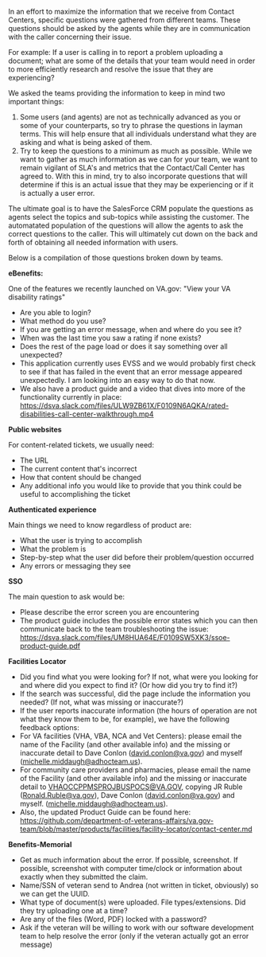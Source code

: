 In an effort to maximize the information that we receive from Contact Centers, specific questions were gathered from different teams.  These questions should be asked by the agents while they are in communication with the caller concerning their issue.

For example: If a user is calling in to report a problem uploading a document; what are some of the details that your team would need in order to more efficiently research and resolve the issue that they are experiencing?

We asked the teams providing the information to keep in mind two important things:
1. Some users (and agents) are not as technically advanced as you or some of your counterparts, so try to phrase the questions in layman terms. This will help ensure that all individuals understand what they are asking and what is being asked of them.
2. Try to keep the questions to a minimum as much as possible. While we want to gather as much information as we can for your team, we want to remain vigilant of SLA's and metrics that the Contact/Call Center has agreed to. With this in mind, try to also incorporate questions that will determine if this is an actual issue that they may be experiencing or if it is actually a user error.

The ultimate goal is to have the SalesForce CRM populate the questions as agents select the topics and sub-topics while assisting the customer.  The automatated population of the questions will allow the agents to ask the correct questions to the caller.  This will ultimately cut down on the back and forth of obtaining all needed information with users.

Below is a compilation of those questions broken down by teams.
 
**eBenefits:**

One of the features we recently launched on VA.gov: "View your VA disability ratings"
- Are you able to login?
- What method do you use?
- If you are getting an error message, when and where do you see it?
- When was the last time you saw a rating if none exists?
- Does the rest of the page load or does it say something over all unexpected?
- This application currently uses EVSS and we would probably first check to see if that has failed in the event that an error message appeared unexpectedly. I am looking into an easy way to do that now.
- We also have a product guide and a video that dives into more of the functionality currently in place:
    https://dsva.slack.com/files/ULW9ZB61X/F0109N6AQKA/rated-disabilities-call-center-walkthrough.mp4
 
 
**Public websites**

For content-related tickets, we usually need:
- The URL
- The current content that's incorrect
- How that content should be changed
- Any additional info you would like to provide that you think could be useful to accomplishing the ticket


**Authenticated experience**

Main things we need to know regardless of product are:
- What the user is trying to accomplish
- What the problem is
- Step-by-step what the user did before their problem/question occurred
- Any errors or messaging they see
 
 
**SSO**

The main question to ask would be: 
- Please describe the error screen you are encountering
- The product guide includes the possible error states which you can then communicate back to the team troubleshooting the issue:
     https://dsva.slack.com/files/UM8HUA64E/F0109SW5XK3/ssoe-product-guide.pdf
 
 
**Facilities Locator**

- Did you find what you were looking for? If not, what were you looking for and where did you expect to find it? (Or how did you try to find it?)
- If the search was successful, did the page include the information you needed? (If not, what was missing or inaccurate?)
- If the user reports inaccurate information (the hours of operation are not what they know them to be, for example), we have the following feedback options:
- For VA facilities (VHA, VBA, NCA and Vet Centers): please email the name of the Facility (and other available info) and the missing or inaccurate detail to Dave Conlon (david.conlon@va.gov) and myself (michelle.middaugh@adhocteam.us).
- For community care providers and pharmacies, please email the name of the Facility (and other available info) and the missing or inaccurate detail to VHAOCCPPMSPROJBUSPOCS@VA.GOV, copying JR Ruble (Ronald.Ruble@va.gov), Dave Conlon (david.conlon@va.gov) and myself. (michelle.middaugh@adhocteam.us).
- Also, the updated Product Guide can be found here: https://github.com/department-of-veterans-affairs/va.gov-team/blob/master/products/facilities/facility-locator/contact-center.md
 
 
 
**Benefits-Memorial**

- Get as much information about the error. If possible, screenshot. If possible, screenshot with computer time/clock or information about exactly when they submitted the claim.
- Name/SSN of veteran send to Andrea (not written in ticket, obviously) so we can get the UUID.
- What type of document(s) were uploaded. File types/extensions. Did they try uploading one at a time?
- Are any of the files (Word, PDF) locked with a password?
- Ask if the veteran will be willing to work with our software development team to help resolve the error (only if the veteran actually got an error message)
 
 
